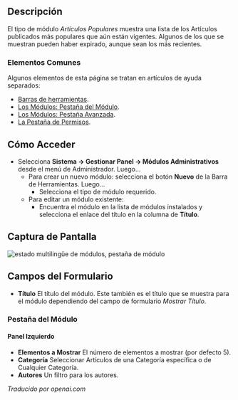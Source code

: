 <!-- Filename: Help4.x:Admin_Modules:_Popular_Articles  / Display title: Modules : Articles populaires -->

## Descripción

El tipo de módulo *Artículos Populares* muestra una lista de los Artículos publicados más populares que aún están vigentes. Algunos de los que se muestran pueden haber expirado, aunque sean los más recientes.

### Elementos Comunes

Algunos elementos de esta página se tratan en artículos de ayuda separados:

* [Barras de herramientas](jdocmanual?article=help/common-elements/toolbars).
* [Los Módulos: Pestaña del Módulo](jdocmanual?article=help/modules/modules-module-tab).
* [Los Módulos: Pestaña Avanzada](jdocmanual?article=help/modules/modules-advanced-tab).
* [La Pestaña de Permisos](jdocmanual?article=help/common-elements/edit-permissions).

## Cómo Acceder

- Selecciona **Sistema → Gestionar Panel → Módulos Administrativos** desde
  el menú de Administrador. Luego...
  - Para crear un nuevo módulo: selecciona el botón **Nuevo** de la Barra de Herramientas. Luego...
    - Selecciona el tipo de módulo requerido.
  - Para editar un módulo existente:
    - Encuentra el módulo en la lista de módulos instalados y selecciona el enlace del título en la columna de **Título**.

## Captura de Pantalla

![estado multilingüe de módulos, pestaña de módulo](../../../es/images/modules-admin/modules-popular-articles-module-tab.png)

## Campos del Formulario

- **Título** El título del módulo. Este también es el título que se muestra
  para el módulo dependiendo del campo de formulario *Mostrar Título*.

### Pestaña del Módulo

#### Panel Izquierdo

- **Elementos a Mostrar** El número de elementos a mostrar (por defecto 5).
- **Categoría** Seleccionar Artículos de una Categoría específica o de Cualquier Categoría.
- **Autores** Un filtro para los autores.

*Traducido por openai.com*

